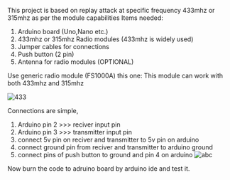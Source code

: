 This project is based on replay attack at specific frequency 433mhz or 315mhz as per the module capabilities
Items needed:
1. Arduino board (Uno,Nano etc.)
2. 433mhz or 315mhz Radio modules (433mhz is widely used)
3. Jumper cables for connections
4. Push button (2 pin)
5. Antenna for radio modules (OPTIONAL)

Use generic radio module (FS1000A) this one:
This module can work with both 433mhz and 315mhz

![433](https://github.com/user-attachments/assets/ff3e5f46-3600-4a97-903f-3a51a0c7b552)

Connections are simple,
1. Arduino pin 2 >>> reciver input pin
2. Arduino pin 3 >>> transmitter input pin
3. connect 5v pin on reciver and transmitter to 5v pin on arduino
4. connect ground pin from reciver and transmitter to arduino ground
5. connect pins of push button to ground and pin 4 on arduino
![abc](https://github.com/user-attachments/assets/6bf3aef0-6bfd-4d96-aaa3-4495cee3fc50)

Now burn the code to adruino board by arduino ide
and test it.
